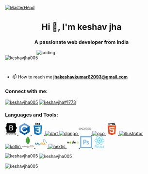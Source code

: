 [![MasterHead](https://www.bing.com/images/search?view=detailV2&ccid=ybAlr2Uy&id=F2A1B610B481A5E87D82746859CBCEAD8E22327C&thid=OIP.ybAlr2UyiOiwaq3rwsVGjgHaEK&mediaurl=https%3A%2F%2Fwallpaperaccess.com%2Ffull%2F1947431.jpg&exph=1080&expw=1920&q=web+developer+image&simid=608013132951075176&form=IRPRST&ck=9D8B21B38937F8B0C8A457135869C00B&selectedindex=60&vt=0&sim=11)](https://keshavjha.io)
<h1 align="center">Hi 👋, I'm keshav jha</h1>
<h3 align="center">A passionate web developer from India</h3>
<img align="right" alt="coding" width="400" src="https://www.google.com/imgres?imgurl=https%3A%2F%2Fraw.githubusercontent.com%2FTheDudeThatCode%2FTheDudeThatCode%2Fmaster%2FAssets%2FDeveloper.gif&imgrefurl=https%3A%2F%2Fgithub.com%2Frudrabarad%2FGifs&tbnid=47chckvIQOvI5M&vet=12ahUKEwivuODVoMr8AhUXjtgFHdOoB7gQMyhIegUIARClAQ..i&docid=CJdgcKdcN0j58M&w=243&h=177&q=animated%20coding%20gif&ved=2ahUKEwivuODVoMr8AhUXjtgFHdOoB7gQMyhIegUIARClAQ">


<p align="left"> <img src="https://komarev.com/ghpvc/?username=keshavjha005&label=Profile%20views&color=0e75b6&style=flat" alt="keshavjha005" /> </p>

<p align="left"> <a href="https://twitter.com/" target="blank"><img src="https://img.shields.io/twitter/follow/?logo=twitter&style=for-the-badge" alt="" /></a> </p>

- 📫 How to reach me **jhakeshavkumar62093@gmail.com**

<h3 align="left">Connect with me:</h3>
<p align="left">
<a href="https://linkedin.com/in/keshavjha005" target="blank"><img align="center" src="https://raw.githubusercontent.com/rahuldkjain/github-profile-readme-generator/master/src/images/icons/Social/linked-in-alt.svg" alt="keshavjha005" height="30" width="40" /></a>
<a href="https://discord.gg/keshavjha#1773" target="blank"><img align="center" src="https://raw.githubusercontent.com/rahuldkjain/github-profile-readme-generator/master/src/images/icons/Social/discord.svg" alt="keshavjha#1773" height="30" width="40" /></a>
</p>

<h3 align="left">Languages and Tools:</h3>
<p align="left"> <a href="https://getbootstrap.com" target="_blank" rel="noreferrer"> <img src="https://raw.githubusercontent.com/devicons/devicon/master/icons/bootstrap/bootstrap-plain-wordmark.svg" alt="bootstrap" width="40" height="40"/> </a> <a href="https://www.cprogramming.com/" target="_blank" rel="noreferrer"> <img src="https://raw.githubusercontent.com/devicons/devicon/master/icons/c/c-original.svg" alt="c" width="40" height="40"/> </a> <a href="https://www.w3schools.com/css/" target="_blank" rel="noreferrer"> <img src="https://raw.githubusercontent.com/devicons/devicon/master/icons/css3/css3-original-wordmark.svg" alt="css3" width="40" height="40"/> </a> <a href="https://dart.dev" target="_blank" rel="noreferrer"> <img src="https://www.vectorlogo.zone/logos/dartlang/dartlang-icon.svg" alt="dart" width="40" height="40"/> </a> <a href="https://www.djangoproject.com/" target="_blank" rel="noreferrer"> <img src="https://cdn.worldvectorlogo.com/logos/django.svg" alt="django" width="40" height="40"/> </a> <a href="https://expressjs.com" target="_blank" rel="noreferrer"> <img src="https://raw.githubusercontent.com/devicons/devicon/master/icons/express/express-original-wordmark.svg" alt="express" width="40" height="40"/> </a> <a href="https://cloud.google.com" target="_blank" rel="noreferrer"> <img src="https://www.vectorlogo.zone/logos/google_cloud/google_cloud-icon.svg" alt="gcp" width="40" height="40"/> </a> <a href="https://www.w3.org/html/" target="_blank" rel="noreferrer"> <img src="https://raw.githubusercontent.com/devicons/devicon/master/icons/html5/html5-original-wordmark.svg" alt="html5" width="40" height="40"/> </a> <a href="https://www.adobe.com/in/products/illustrator.html" target="_blank" rel="noreferrer"> <img src="https://www.vectorlogo.zone/logos/adobe_illustrator/adobe_illustrator-icon.svg" alt="illustrator" width="40" height="40"/> </a> <a href="https://kotlinlang.org" target="_blank" rel="noreferrer"> <img src="https://www.vectorlogo.zone/logos/kotlinlang/kotlinlang-icon.svg" alt="kotlin" width="40" height="40"/> </a> <a href="https://www.mongodb.com/" target="_blank" rel="noreferrer"> <img src="https://raw.githubusercontent.com/devicons/devicon/master/icons/mongodb/mongodb-original-wordmark.svg" alt="mongodb" width="40" height="40"/> </a> <a href="https://www.mysql.com/" target="_blank" rel="noreferrer"> <img src="https://raw.githubusercontent.com/devicons/devicon/master/icons/mysql/mysql-original-wordmark.svg" alt="mysql" width="40" height="40"/> </a> <a href="https://nextjs.org/" target="_blank" rel="noreferrer"> <img src="https://cdn.worldvectorlogo.com/logos/nextjs-2.svg" alt="nextjs" width="40" height="40"/> </a> <a href="https://nodejs.org" target="_blank" rel="noreferrer"> <img src="https://raw.githubusercontent.com/devicons/devicon/master/icons/nodejs/nodejs-original-wordmark.svg" alt="nodejs" width="40" height="40"/> </a> <a href="https://www.photoshop.com/en" target="_blank" rel="noreferrer"> <img src="https://raw.githubusercontent.com/devicons/devicon/master/icons/photoshop/photoshop-line.svg" alt="photoshop" width="40" height="40"/> </a> <a href="https://reactjs.org/" target="_blank" rel="noreferrer"> <img src="https://raw.githubusercontent.com/devicons/devicon/master/icons/react/react-original-wordmark.svg" alt="react" width="40" height="40"/> </a> </p>

<p><img align="left" src="https://github-readme-stats.vercel.app/api/top-langs?username=keshavjha005&show_icons=true&locale=en&layout=compact" alt="keshavjha005" /></p>

<p>&nbsp;<img align="center" src="https://github-readme-stats.vercel.app/api?username=keshavjha005&show_icons=true&locale=en" alt="keshavjha005" /></p>

<p><img align="center" src="https://github-readme-streak-stats.herokuapp.com/?user=keshavjha005&" alt="keshavjha005" /></p>
